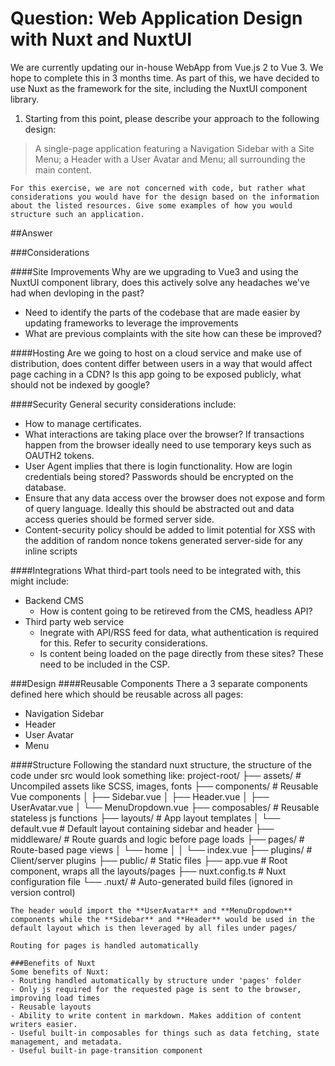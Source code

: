 # Question: Web Application Design with Nuxt and NuxtUI

We are currently updating our in-house WebApp from Vue.js 2 to Vue 3. We hope to complete this in 3 months time.
As part of this, we have decided to use Nuxt as the framework for the site, including the NuxtUI component library.

1. Starting from this point, please describe your approach to the following design:

> A single-page application featuring a Navigation Sidebar with a Site Menu; a Header with a User Avatar and Menu; all surrounding the main content.

```{note}
For this exercise, we are not concerned with code, but rather what considerations you would have for the design based on the information about the listed resources. Give some examples of how you would structure such an application.
```

##Answer

###Considerations

####Site Improvements
Why are we upgrading to Vue3 and using the NuxtUI component library, does this actively solve any headaches we've had when devloping in the past?
- Need to identify the parts of the codebase that are made easier by updating frameworks to leverage the improvements
- What are previous complaints with the site how can these be improved?

####Hosting
Are we going to host on a cloud service and make use of distribution, does content differ between users in a way that would affect page caching in a CDN?
Is this app going to be exposed publicly, what should not be indexed by google?

####Security
General security considerations include:
- How to manage certificates.
- What interactions are taking place over the browser? If transactions happen from the browser ideally need to use temporary keys such as OAUTH2 tokens.
- User Agent implies that there is login functionality. How are login credentials being stored? Passwords should be encrypted on the database.
- Ensure that any data access over the browser does not expose and form of query language. Ideally this should be abstracted out and data access queries should be formed server side.
- Content-security policy should be added to limit potential for XSS with the addition of random nonce tokens generated server-side for any inline scripts

####Integrations
What third-part tools need to be integrated with, this might include:
- Backend CMS
  - How is content going to be retireved from the CMS, headless API?
- Third party web service
  - Inegrate with API/RSS feed for data, what authentication is required for this. Refer to security considerations.
  - Is content being loaded on the page directly from these sites? These need to be included in the CSP.


###Design
####Reusable Components
There a 3 separate components defined here which should be reusable across all pages:
- Navigation Sidebar
- Header
- User Avatar
- Menu

####Structure
Following the standard nuxt structure, the structure of the code under src would look something like:
project-root/
├── assets/          # Uncompiled assets like SCSS, images, fonts
├── components/      # Reusable Vue components
│   ├── Sidebar.vue
│   ├── Header.vue
│   ├── UserAvatar.vue
│   └── MenuDropdown.vue
├── composables/     # Reusable stateless js functions
├── layouts/         # App layout templates
│   └── default.vue  # Default layout containing sidebar and header
├── middleware/      # Route guards and logic before page loads
├── pages/           # Route-based page views
│   └── home 
│   │   └── index.vue 
├── plugins/         # Client/server plugins
├── public/          # Static files
├── app.vue          # Root component, wraps all the layouts/pages
├── nuxt.config.ts   # Nuxt configuration file
└── .nuxt/           # Auto-generated build files (ignored in version control)
```
The header would import the **UserAvatar** and **MenuDropdown** components while the **Sidebar** and **Header** would be used in the default layout which is then leveraged by all files under pages/

Routing for pages is handled automatically

###Benefits of Nuxt
Some benefits of Nuxt:
- Routing handled automatically by structure under 'pages' folder
- Only js required for the requested page is sent to the browser, improving load times
- Reusable layouts
- Ability to write content in markdown. Makes addition of content writers easier.
- Useful built-in composables for things such as data fetching, state management, and metadata.
- Useful built-in page-transition component